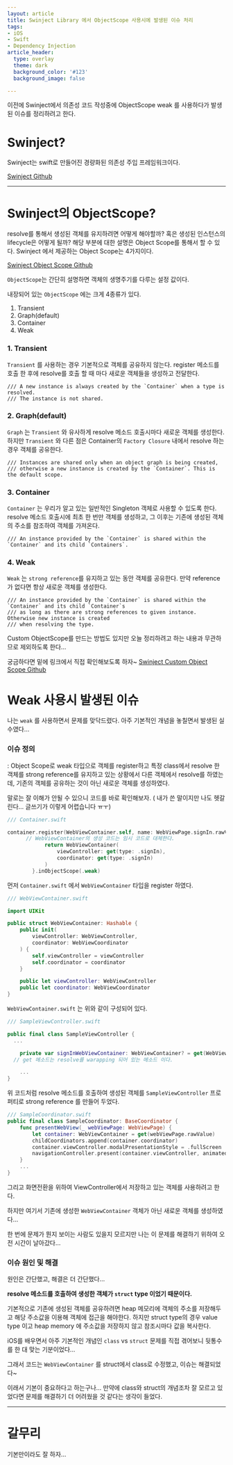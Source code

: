 ```yaml
---
layout: article
title: Swinject Library 에서 ObjectScope 사용시에 발생된 이슈 처리
tags:
- iOS
- Swift
- Dependency Injection
article_header:
  type: overlay
  theme: dark
  background_color: '#123'
  background_image: false

---
```


이전에 Swinject에서 의존성 코드 작성중에 ObjectScope weak 를 사용하다가 발생된 이슈를 정리하려고 한다.

<!--more-->


# Swinject?

Swinject는 swift로 만들어진 경량화된 의존성 주입 프레임워크이다. 

[Swinject Github](https://github.com/Swinject/Swinject)

---

# Swinject의 ObjectScope?

resolve를 통해서 생성된 객체를 유지하려면 어떻게 해야할까? 혹은 생성된 인스턴스의 lifecycle은 어떻게 될까? 해당 부분에 대한 설명은 Object Scope를 통해서 할 수 있다. Swinject 에서 제공하는 Object Scope는 4가지이다.

[Swinject Object Scope Github](https://github.com/Swinject/Swinject/blob/master/Documentation/ObjectScopes.md)

`ObjectScope`는 간단히 설명하면 객체의 생명주기를 다루는 설정 값이다. 

내장되어 있는 `ObjectScope` 에는 크게 4종류가 있다.

1. Transient
2. Graph(default)
3. Container
4. Weak

### 1. Transient
`Transient` 를 사용하는 경우 기본적으로 객체를 공유하지 않는다. register 메소드를 호출 한 후에 resolve를 호출 할 때 마다 새로운 객체들을 생성하고 전달한다. 

    /// A new instance is always created by the `Container` when a type is resolved.
    /// The instance is not shared.
  

### 2. Graph(default)
`Graph` 는 `Transient` 와 유사하게 resolve 메소드 호출시마다 새로운 객체를 생성한다. 하지만 `Transient` 와 다른 점은 Container의 `Factory Closure` 내에서 resolve 하는 경우 객체를 공유한다. 

    /// Instances are shared only when an object graph is being created,
    /// otherwise a new instance is created by the `Container`. This is the default scope.

### 3. Container
`Container` 는 우리가 알고 있는 일반적인 Singleton 객체로 사용할 수 있도록 한다. resolve 메소드 호출시에 최초 한 번만 객체를 생성하고, 그 이후는 기존에 생성된 객체의 주소를 참조하여 객체를 가져온다.

    /// An instance provided by the `Container` is shared within the `Container` and its child `Containers`.

### 4. Weak
`Weak` 는 `strong reference`를 유지하고 있는 동안 객체를 공유한다. 만약 reference가 없다면 항상 새로운 객체를 생성한다. 

    /// An instance provided by the `Container` is shared within the `Container` and its child `Container`s
    /// as long as there are strong references to given instance. Otherwise new instance is created
    /// when resolving the type.
  

Custom ObjectScope를 만드는 방법도 있지만 오늘 정리하려고 하는 내용과 무관하므로 제외하도록 한다...

궁금하다면 밑에 링크에서 직접 확인해보도록 하자~
[Swinject Custom Object Scope Github](https://github.com/Swinject/Swinject/blob/master/Documentation/ObjectScopes.md#custom-scopes)


# Weak 사용시 발생된 이슈
나는 `weak` 를 사용하면서 문제를 맞닥드렸다. 아주 기본적인 개념을 놓칠면서 발생된 실수였다...

### 이슈 정의
: Object Scope로 weak 타입으로 객체를 register하고 특정 class에서 resolve 한 객체를 strong reference를 유지하고 있는 상황에서 다른 객체에서 resolve를 하였는데, 기존의 객체를 공유하는 것이 아닌 새로운 객체를 생성하였다. 

말로는 잘 이해가 안될 수 있으니 코드를 바로 확인해보자.
( 내가 쓴 말이지만 나도 헷갈린다... 글쓰기가 이렇게 어렵습니다 ㅠㅜ)

```swift
/// Container.swift

container.register(WebViewContainer.self, name: WebViewPage.signIn.rawValue) { _ in
      // WebViewContainer의 생성 코드는 임시 코드로 대체한다.
			return WebViewContainer(
				viewController: get(type: .signIn),
				coordinator: get(type: .signIn)
			)
		}.inObjectScope(.weak)
```
먼저 `Container.swift` 에서 `WebViewContainer` 타입을 register 하였다. 

```swift
/// WebViewContainer.swift

import UIKit

public struct WebViewContainer: Hashable {
	public init(
		viewController: WebViewController,
		coordinator: WebViewCoordinator
	) {
		self.viewController = viewController
		self.coordinator = coordinator
	}

	public let viewController: WebViewController
	public let coordinator: WebViewCoordinator
}
```
`WebViewContainer.swift` 는 위와 같이 구성되어 있다.

```swift
/// SampleViewController.swift

public final class SampleViewController {
  ...

	private var signInWebViewContainer: WebViewContainer? = get(WebViewPage.signIn.rawValue)
  // get 메소드는 resolve를 warapping 되어 있는 메소드 이다. 

	...
}

```
위 코드처럼 resolve 메소드를 호출하여 생성된 객체를 `SampleViewController` 프로퍼티로 strong reference 를 만들어 두었다. 


```swift
/// SampleCoordinator.swift
public final class SampleCoordinator: BaseCoordinator {
	func presentWebView(_ webViewPage: WebViewPage) {
		let container: WebViewContainer = get(webViewPage.rawValue)
		childCoordinators.append(container.coordinator)
		container.viewController.modalPresentationStyle = .fullScreen
		navigationController.present(container.viewController, animated: true)
	}
	...
}
```
그리고 화면전환을 위하여 ViewController에서 저장하고 있는 객체를 사용하려고 한다. 

하지만 여기서 기존에 생성한 `WebViewContainer` 객체가 아닌 새로운 객체를 생성하였다...

한 번에 문제가 뭔지 보이는 사람도 있을지 모르지만 나는 이 문제를 해결하기 위하여 오전 시간이 날아갔다...

### 이슈 원인 및 해결
원인은 간단했고, 해결은 더 간단했다...

**resolve 메소드를 호출하여 생성한 객체가 `struct` type 이었기 때문이다.**

기본적으로 기존에 생성된 객체를 공유하려면 heap 메모리에 객체의 주소를 저장해두고 해당 주소값을 이용해 객체에 접근을 해야한다. 
하지만 struct type의 경우 value type 이고 heap memory 에 주소값을 저장하지 않고 참조시마다 값을 복사한다.

iOS를 배우면서 아주 기본적인 개념인 `class` vs `struct` 문제를 직접 겪어보니 뒷통수를 한 대 맞는 기분이었다... 

그래서 코드는 `WebViewContainer` 를 struct에서 class로 수정했고, 이슈는 해결되었다~

이래서 기본이 중요하다고 하는구나... 만약에 class와 struct의 개념조차 잘 모르고 있었다면 문제를 해결하기 더 어려웠을 것 같다는 생각이 들었다. 

---

# 갈무리
기본만이라도 잘 하자...